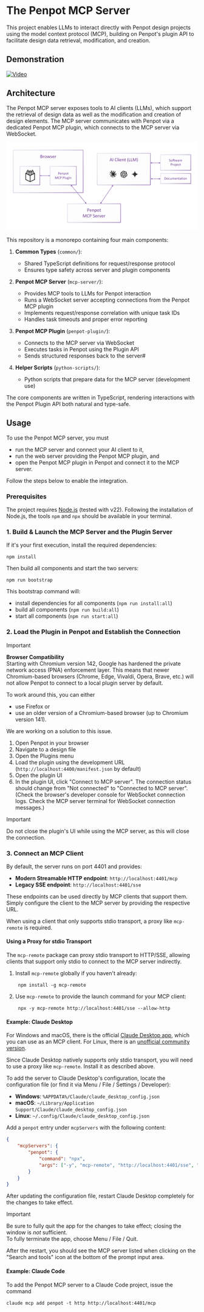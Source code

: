 # The Penpot MCP Server

This project enables LLMs to interact directly with Penpot design projects 
using the model context protocol (MCP), building on Penpot's plugin API
to facilitate design data retrieval, modification, and creation.


## Demonstration

[![Video](https://v32155.1blu.de/penpot/PenpotFest2025_thumbnail.png)](https://v32155.1blu.de/penpot/PenpotFest2025.mp4)


## Architecture

The Penpot MCP server exposes tools to AI clients (LLMs), which support the retrieval
of design data as well as the modification and creation of design elements.
The MCP server communicates with Penpot via a dedicated Penpot MCP plugin,
which connects to the MCP server via WebSocket.

![Architecture](resources/architecture.png)

This repository is a monorepo containing four main components:

1. **Common Types** (`common/`): 
   - Shared TypeScript definitions for request/response protocol
   - Ensures type safety across server and plugin components

2. **Penpot MCP Server** (`mcp-server/`): 
   - Provides MCP tools to LLMs for Penpot interaction
   - Runs a WebSocket server accepting connections from the Penpot MCP plugin
   - Implements request/response correlation with unique task IDs
   - Handles task timeouts and proper error reporting

3. **Penpot MCP Plugin** (`penpot-plugin/`):
   - Connects to the MCP server via WebSocket
   - Executes tasks in Penpot using the Plugin API  
   - Sends structured responses back to the server#

4. **Helper Scripts** (`python-scripts/`):
   - Python scripts that prepare data for the MCP server (development use)

The core components are written in TypeScript, rendering interactions with the
Penpot Plugin API both natural and type-safe.


## Usage

To use the Penpot MCP server, you must
 * run the MCP server and connect your AI client to it,
 * run the web server providing the Penpot MCP plugin, and
 * open the Penpot MCP plugin in Penpot and connect it to the MCP server. 

Follow the steps below to enable the integration.

### Prerequisites

The project requires [Node.js](https://nodejs.org/) (tested with v22).
Following the installation of Node.js, the tools `npm` and `npx` should be 
available in your terminal.

### 1. Build & Launch the MCP Server and the Plugin Server

If it's your first execution, install the required dependencies:
```shell
npm install
```

Then build all components and start the two servers:
```shell
npm run bootstrap
```

This bootstrap command will: 
  * install dependencies for all components (`npm run install:all`)
  * build all components (`npm run build:all`)
  * start all components (`npm run start:all`)


### 2. Load the Plugin in Penpot and Establish the Connection

> [!IMPORTANT]
> **Browser Compatibility**  
> Starting with Chromium version 142, Google has hardened the private network access (PNA) enforcement layer.
> This means that newer Chromium-based browsers (Chrome, Edge, Vivaldi, Opera, Brave, etc.) will not allow
> Penpot to connect to a local plugin server by default.
> 
> To work around this, you can either
>   * use Firefox or
>   * use an older version of a Chromium-based browser (up to Chromium version 141).
> 
> We are working on a solution to this issue.

1. Open Penpot in your browser
2. Navigate to a design file
3. Open the Plugins menu
4. Load the plugin using the development URL (`http://localhost:4400/manifest.json` by default)
5. Open the plugin UI
6. In the plugin UI, click "Connect to MCP server".
   The connection status should change from "Not connected" to "Connected to MCP server".  
   (Check the browser's developer console for WebSocket connection logs.
   Check the MCP server terminal for WebSocket connection messages.)

> [!IMPORTANT]
> Do not close the plugin's UI while using the MCP server, as this will close the connection.

### 3. Connect an MCP Client

By default, the server runs on port 4401 and provides:

- **Modern Streamable HTTP endpoint**: `http://localhost:4401/mcp`
- **Legacy SSE endpoint**: `http://localhost:4401/sse`

These endpoints can be used directly by MCP clients that support them.
Simply configure the client to the MCP server by providing the respective URL.

When using a client that only supports stdio transport,
a proxy like `mcp-remote` is required.

#### Using a Proxy for stdio Transport

The `mcp-remote` package can proxy stdio transport to HTTP/SSE, 
allowing clients that support only stdio to connect to the MCP server indirectly.

1. Install `mcp-remote` globally if you haven't already:

        npm install -g mcp-remote

2. Use `mcp-remote` to provide the launch command for your MCP client:

        npx -y mcp-remote http://localhost:4401/sse --allow-http

#### Example: Claude Desktop

For Windows and macOS, there is the official [Claude Desktop app](https://claude.ai/download), which you can use as an MCP client.
For Linux, there is an [unofficial community version](https://github.com/aaddrick/claude-desktop-debian).

Since Claude Desktop natively supports only stdio transport, you will need to use a proxy like `mcp-remote`.
Install it as described above.

To add the server to Claude Desktop's configuration, locate the configuration file (or find it via Menu / File / Settings / Developer):

- **Windows**: `%APPDATA%/Claude/claude_desktop_config.json`
- **macOS**: `~/Library/Application Support/Claude/claude_desktop_config.json`
- **Linux**: `~/.config/Claude/claude_desktop_config.json`

Add a `penpot` entry under `mcpServers` with the following content: 

```json
{
    "mcpServers": {
        "penpot": {
            "command": "npx",
            "args": ["-y", "mcp-remote", "http://localhost:4401/sse", "--allow-http"]
        }
    }
}
```

After updating the configuration file, restart Claude Desktop completely for the changes to take effect.

> [!IMPORTANT] 
> Be sure to fully quit the app for the changes to take effect; closing the window is *not* sufficient.   
> To fully terminate the app, choose Menu / File / Quit.

After the restart, you should see the MCP server listed when clicking on the "Search and tools" icon at the bottom
of the prompt input area.

#### Example: Claude Code

To add the Penpot MCP server to a Claude Code project, issue the command

    claude mcp add penpot -t http http://localhost:4401/mcp

